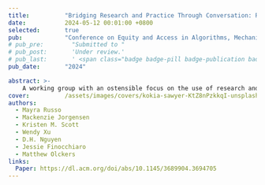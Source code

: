 ```yaml
---
title:          "Bridging Research and Practice Through Conversation: Reflecting on Our Experience"
date:           2024-05-12 00:01:00 +0800
selected:       true
pub:            "Conference on Equity and Access in Algorithms, Mechanisms, and Optimization (EAAMO)"
# pub_pre:        "Submitted to "
# pub_post:       'Under review.'
# pub_last:       ' <span class="badge badge-pill badge-publication badge-success">Spotlight</span>'
pub_date:       "2024"

abstract: >-
    A working group with an ostensible focus on the use of research and quantitative methods for social good reflects on our experience of conducting conversations with practitioners from a range of different backgrounds, including refugee rights, conservation, addiction counseling, and municipal data science. We consider the lessons that emerged and the impact of these conversations on our work, the potential roles we can serve as researchers, and the challenges we anticipate as we move forward in these collaborations. (Image: Kokia & Sawyer; https://unsplash.com)
cover:          /assets/images/covers/kokia-sawyer-KtZ8nPzkkqI-unsplash.jpg
authors:
  - Mayra Russo
  - Mackenzie Jorgensen
  - Kristen M. Scott
  - Wendy Xu
  - D.H. Nguyen
  - Jessie Finocchiaro
  - Matthew Olckers
links:
  Paper: https://dl.acm.org/doi/abs/10.1145/3689904.3694705
---
```

